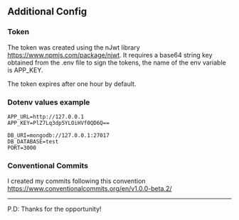 ## Additional Config

### Token
The token was created using the nJwt library https://www.npmjs.com/package/njwt. It requires a base64 string key obtained from the .env file to sign the tokens, the name of the env variable is APP_KEY.

The token expires after one hour by default.


### Dotenv values example

```
APP_URL=http://127.0.0.1
APP_KEY=PlZ7Lq3dp5YLOiHVf0QD6Q==

DB_URI=mongodb://127.0.0.1:27017
DB_DATABASE=test
PORT=3000
```

### Conventional Commits
I created my commits following this convention https://www.conventionalcommits.org/en/v1.0.0-beta.2/

<hr>

P.D: Thanks for the opportunity!
